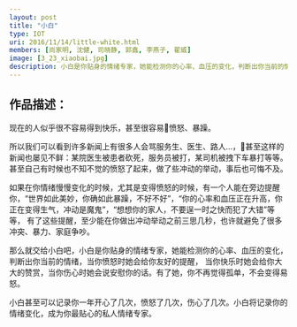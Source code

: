 ```yaml
---
layout: post
title: "小白"
type: IOT
uri: 2016/11/14/little-white.html
members: [尚家明, 沈健, 司晓静, 郭鑫, 李燕子, 翟威]
image: [3_23_xiaobai.jpg]
description: 小白是你贴身的情绪专家，她能检测你的心率、血压的变化，判断出你当前的情绪，当你愤怒时她会给你友好的提醒
---
```

<h2>作品描述：</h2>

现在的人似乎很不容易得到快乐，甚至很容易愤怒、暴躁。

所以我们可以看到许多新闻上有很多人会骂服务生、医生、路人…，甚至这样的新闻也屡见不鲜：某院医生被患者砍死，服务员被打，某司机被拽下车暴打等等。甚至自己有时候也不知不觉的愤怒了起来，做了些冲动的举动，事后也可悔不及。

如果在你情绪慢慢变化的时候，尤其是变得愤怒的时候，有一个人能在旁边提醒你，“世界如此美妙，你确如此暴躁，不好不好”，“你的心率和血压正在升高，你正在变得生气，冲动是魔鬼”，“想想你的家人，不要逞一时之快而犯了大错”等等，
有了这些提醒，至少能在你做出冲动举动之前三思几秒，也许就避免了很多冲突、暴力、家庭争吵。

那么就交给小白吧，小白是你贴身的情绪专家，她能检测你的心率、血压的变化，判断出你当前的情绪，当你愤怒时她会给你友好的提醒，
当你快乐时她会给你大大的赞赏，当你伤心时她会说安慰你的话。有了她，你不再觉得孤单，不会变得易怒。

小白甚至可以记录你一年开心了几次，愤怒了几次，伤心了几次。小白将记录你的情绪变化，成为你最贴心的私人情绪专家。

